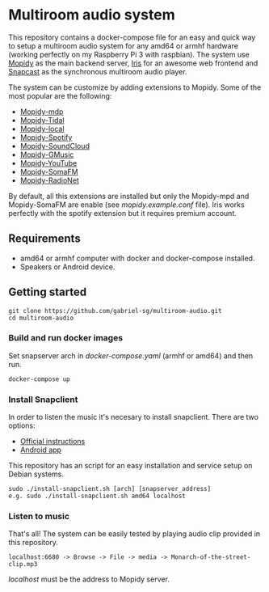 # Multiroom audio system
This repository contains a docker-compose file for an easy and quick way to setup a multiroom audio system for any amd64 or armhf hardware (working perfectly on my Raspberry Pi 3 with raspbian).
The system use [Mopidy](https://mopidy.com/) as the main backend server, [Iris](https://github.com/jaedb/iris) for an awesome web frontend and [Snapcast](https://github.com/badaix/snapcast) as the synchronous multiroom audio player.

The system can be customize by adding extensions to Mopidy. Some of the most popular are the following:
  - [Mopidy-mdp](https://github.com/mopidy/mopidy-mpd)
  - [Mopidy-Tidal](https://github.com/tehkillerbee/mopidy-tidal)
  - [Mopidy-local](https://github.com/mopidy/mopidy-local)
  - [Mopidy-Spotify](https://github.com/mopidy/mopidy-spotify)
  - [Mopidy-SoundCloud](https://github.com/mopidy/mopidy-soundcloud)
  - [Mopidy-GMusic](https://github.com/mopidy/mopidy-gmusic)
  - [Mopidy-YouTube](https://github.com/natumbri/mopidy-youtube)
  - [Mopidy-SomaFM](https://github.com/AlexandrePTJ/mopidy-somafm)
  - [Mopidy-RadioNet](https://github.com/plintx/mopidy-radionet)

By default, all this extensions are installed but only the Mopidy-mpd and Mopidy-SomaFM are enable (see *mopidy.example.conf* file). Iris works perfectly with the spotify extension but it requires premium account.

## Requirements
- amd64 or armhf computer with docker and docker-compose installed.
- Speakers or Android device.

## Getting started
    git clone https://github.com/gabriel-sg/multiroom-audio.git
    cd multiroom-audio

### Build and run docker images
Set snapserver arch in *docker-compose.yaml* (armhf or amd64) and then run.

    docker-compose up

### Install Snapclient
In order to listen the music it's necesary to install snapclient. There are two options:
- [Official instructions](https://github.com/badaix/snapcast#installation)
- [Android app](https://play.google.com/store/apps/details?id=de.badaix.snapcast)

This repository has an script for an easy installation and service setup on Debian systems.

    sudo ./install-snapclient.sh [arch] [snapserver_address]
    e.g. sudo ./install-snapclient.sh amd64 localhost
### Listen to music
That's all! The system can be easily tested by playing audio clip provided in this repository.

    localhost:6680 -> Browse -> File -> media -> Monarch-of-the-street-clip.mp3
*localhost* must be the address to Mopidy server.
